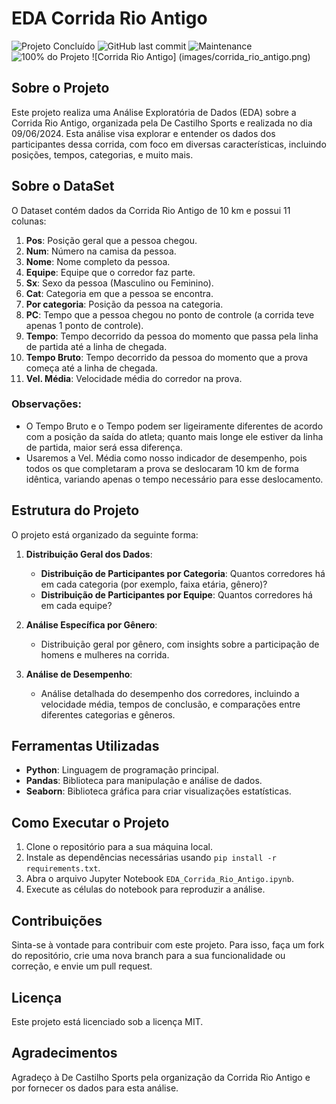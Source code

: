 # EDA Corrida Rio Antigo
![Projeto Concluído](https://img.shields.io/badge/Projeto-Concluído-green) ![GitHub last commit](https://img.shields.io/github/last-commit/silvaaraujo98/eda-corrida-rio-antigo)
![Maintenance](https://img.shields.io/maintenance/yes/2024) ![100% do Projeto](https://img.shields.io/badge/Projeto-100%25-blue)
![Corrida Rio Antigo] (images/corrida_rio_antigo.png)
## Sobre o Projeto

Este projeto realiza uma Análise Exploratória de Dados (EDA) sobre a Corrida Rio Antigo, organizada pela De Castilho Sports e realizada no dia 09/06/2024. Esta análise visa explorar e entender os dados dos participantes dessa corrida, com foco em diversas características, incluindo posições, tempos, categorias, e muito mais.

## Sobre o DataSet

O Dataset contém dados da Corrida Rio Antigo de 10 km e possui 11 colunas:

1. **Pos**: Posição geral que a pessoa chegou.
2. **Num**: Número na camisa da pessoa.
3. **Nome**: Nome completo da pessoa.
4. **Equipe**: Equipe que o corredor faz parte.
5. **Sx**: Sexo da pessoa (Masculino ou Feminino).
6. **Cat**: Categoria em que a pessoa se encontra.
7. **Por categoria**: Posição da pessoa na categoria.
8. **PC**: Tempo que a pessoa chegou no ponto de controle (a corrida teve apenas 1 ponto de controle).
9. **Tempo**: Tempo decorrido da pessoa do momento que passa pela linha de partida até a linha de chegada.
10. **Tempo Bruto**: Tempo decorrido da pessoa do momento que a prova começa até a linha de chegada.
11. **Vel. Média**: Velocidade média do corredor na prova.

### Observações:

- O Tempo Bruto e o Tempo podem ser ligeiramente diferentes de acordo com a posição da saída do atleta; quanto mais longe ele estiver da linha de partida, maior será essa diferença.
- Usaremos a Vel. Média como nosso indicador de desempenho, pois todos os que completaram a prova se deslocaram 10 km de forma idêntica, variando apenas o tempo necessário para esse deslocamento.

## Estrutura do Projeto

O projeto está organizado da seguinte forma:

1. **Distribuição Geral dos Dados**:
    - **Distribuição de Participantes por Categoria**: Quantos corredores há em cada categoria (por exemplo, faixa etária, gênero)?
    - **Distribuição de Participantes por Equipe**: Quantos corredores há em cada equipe?

2. **Análise Específica por Gênero**:
    - Distribuição geral por gênero, com insights sobre a participação de homens e mulheres na corrida.

3. **Análise de Desempenho**:
    - Análise detalhada do desempenho dos corredores, incluindo a velocidade média, tempos de conclusão, e comparações entre diferentes categorias e gêneros.

## Ferramentas Utilizadas

- **Python**: Linguagem de programação principal.
- **Pandas**: Biblioteca para manipulação e análise de dados.
- **Seaborn**: Biblioteca gráfica para criar visualizações estatísticas.

## Como Executar o Projeto

1. Clone o repositório para a sua máquina local.
2. Instale as dependências necessárias usando `pip install -r requirements.txt`.
3. Abra o arquivo Jupyter Notebook `EDA_Corrida_Rio_Antigo.ipynb`.
4. Execute as células do notebook para reproduzir a análise.

## Contribuições

Sinta-se à vontade para contribuir com este projeto. Para isso, faça um fork do repositório, crie uma nova branch para a sua funcionalidade ou correção, e envie um pull request.

## Licença

Este projeto está licenciado sob a licença MIT.

## Agradecimentos

Agradeço à De Castilho Sports pela organização da Corrida Rio Antigo e por fornecer os dados para esta análise.

